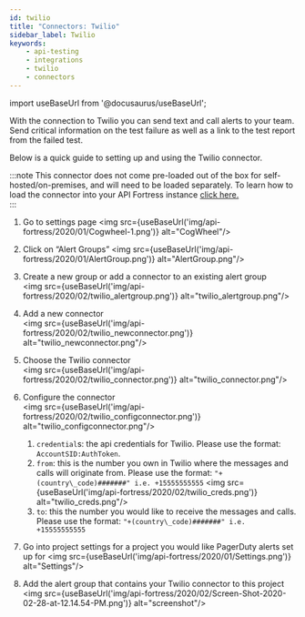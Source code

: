 ```yaml
---
id: twilio
title: "Connectors: Twilio"
sidebar_label: Twilio
keywords:
    - api-testing
    - integrations
    - twilio
    - connectors
---
```


import useBaseUrl from '@docusaurus/useBaseUrl';

With the connection to Twilio you can send text and call alerts to your team. Send critical information on the test failure as well as a link to the test report from the failed test.  
  
Below is a quick guide to setting up and using the Twilio connector.  
  
:::note
This connector does not come pre-loaded out of the box for self-hosted/on-premises, and will need to be loaded separately. To learn how to load the connector into your API Fortress instance [click here.](/api-testing/integrations/add-new-connector)  
:::  

1. Go to settings page
   <img src={useBaseUrl('img/api-fortress/2020/01/Cogwheel-1.png')} alt="CogWheel"/>
2. Click on “Alert Groups”
   <img src={useBaseUrl('img/api-fortress/2020/01/AlertGroup.png')} alt="AlertGroup.png"/>
3. Create a new group or add a connector to an existing alert group  
   <img src={useBaseUrl('img/api-fortress/2020/02/twilio_alertgroup.png')} alt="twilio_alertgroup.png"/>
4. Add a new connector  
   <img src={useBaseUrl('img/api-fortress/2020/02/twilio_newconnector.png')} alt="twilio_newconnector.png"/>
5. Choose the Twilio connector  
   <img src={useBaseUrl('img/api-fortress/2020/02/twilio_connector.png')} alt="twilio_connector.png"/>
6. Configure the connector  
   <img src={useBaseUrl('img/api-fortress/2020/02/twilio_configconnector.png')} alt="twilio_configconnector.png"/>
   
   1. `credential`s: the api credentials for Twilio. Please use the format:  `AccountSID:AuthToken`.  
   2. `from`: this is the number you own in Twilio where the messages and calls will originate from. Please use the format: `"+(country\_code)#######" i.e. +15555555555`
      <img src={useBaseUrl('img/api-fortress/2020/02/twilio_creds.png')} alt="twilio_creds.png"/>
   3. `to`: this the number you would like to receive the messages and calls. Please use the format: `"+(country\_code)#######" i.e. +15555555555`
    
7. Go into project settings for a project you would like PagerDuty alerts set up for
   <img src={useBaseUrl('img/api-fortress/2020/01/Settings.png')} alt="Settings"/>
8. Add the alert group that contains your Twilio connector to this project  
   <img src={useBaseUrl('img/api-fortress/2020/02/Screen-Shot-2020-02-28-at-12.14.54-PM.png')} alt="screenshot"/>

